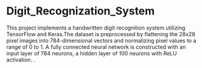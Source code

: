 # Digit_Recognization_System
This project implements a handwritten digit recognition system utilizing TensorFlow and Keras.The dataset is preprocessed by flattening the 28x28 pixel images into 784-dimensional vectors and normalizing pixel values to a range of 0 to 1. A fully connected neural network is constructed with an input layer of 784 neurons, a hidden layer of 100 neurons with ReLU activation.
.

